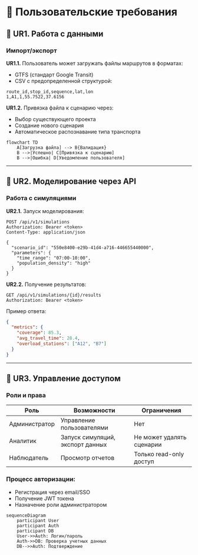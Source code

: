 # 👤 Пользовательские требования

## 🔸 UR1. Работа с данными

### Импорт/экспорт

**UR1.1.** Пользователь может загружать файлы маршрутов в форматах:
- GTFS (стандарт Google Transit)
- CSV с предопределенной структурой:

```csv
route_id,stop_id,sequence,lat,lon
1,A1,1,55.7522,37.6156
```

**UR1.2.** Привязка файла к сценарию через:
- Выбор существующего проекта
- Создание нового сценария
- Автоматическое распознавание типа транспорта

```mermaid
flowchart TD
    A[Загрузка файла] --> B{Валидация}
    B -->|Успешно| C[Привязка к сценарию]
    B -->|Ошибка| D[Уведомление пользователя]
```

---

## 🔸 UR2. Моделирование через API

### Работа с симуляциями

**UR2.1.** Запуск моделирования:

```http
POST /api/v1/simulations
Authorization: Bearer <token>
Content-Type: application/json

{
  "scenario_id": "550e8400-e29b-41d4-a716-446655440000",
  "parameters": {
    "time_range": "07:00-10:00",
    "population_density": "high"
  }
}
```

**UR2.2.** Получение результатов:

```http
GET /api/v1/simulations/{id}/results
Authorization: Bearer <token>
```

Пример ответа:

```json
{
  "metrics": {
    "coverage": 85.3,
    "avg_travel_time": 28.4,
    "overload_stations": ["A12", "B7"]
  }
}
```

---

## 🔸 UR3. Управление доступом

### Роли и права

| Роль         | Возможности                     | Ограничения                  |
|--------------|----------------------------------|------------------------------|
| Администратор | Управление пользователями       | Нет                          |
| Аналитик      | Запуск симуляций, экспорт данных | Не может удалять сценарии    |
| Наблюдатель   | Просмотр отчетов                | Только read-only доступ      |

### Процесс авторизации:
- Регистрация через email/SSO
- Получение JWT токена
- Назначение роли администратором

```mermaid
sequenceDiagram
    participant User
    participant Auth
    participant DB
    User->>Auth: Логин/пароль
    Auth->>DB: Проверка учетных данных
    DB-->>Auth: Подтверждение
```
